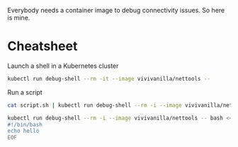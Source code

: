 Everybody needs a container image to debug connectivity issues. So here is mine.

# Cheatsheet

Launch a shell in a Kubernetes cluster
```bash
kubectl run debug-shell --rm -it --image vivivanilla/nettools --
```

Run a script
```bash
cat script.sh | kubectl run debug-shell --rm -i --image vivivanilla/nettools -- bash

kubectl run debug-shell --rm -i --image vivivanilla/nettools -- bash <<EOF
#!/bin/bash
echo hello
EOF
```


